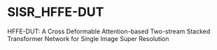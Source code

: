 # SISR_HFFE-DUT
HFFE-DUT: A Cross Deformable Attention-based Two-stream Stacked Transformer Network for Single Image Super Resolution

